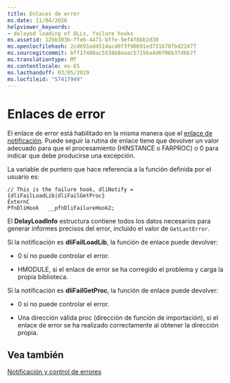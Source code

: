```yaml
---
title: Enlaces de error
ms.date: 11/04/2016
helpviewer_keywords:
- delayed loading of DLLs, failure hooks
ms.assetid: 12bb303b-ffe6-4471-bffe-9ef4f8bb2d30
ms.openlocfilehash: 2cd691ed4514ac4073f90691ed731670fbd22477
ms.sourcegitcommit: bff17488ac5538b8eaac57156a4d6f06b37d6b7f
ms.translationtype: MT
ms.contentlocale: es-ES
ms.lasthandoff: 03/05/2019
ms.locfileid: "57417949"
---
```

# <a name="failure-hooks"></a>Enlaces de error

El enlace de error está habilitado en la misma manera que el [enlace de notificación](../../build/reference/notification-hooks.md). Puede seguir la rutina de enlace tiene que devolver un valor adecuado para que el procesamiento (HINSTANCE o FARPROC) o 0 para indicar que debe producirse una excepción.

La variable de puntero que hace referencia a la función definida por el usuario es:

```
// This is the failure hook, dliNotify = {dliFailLoadLib|dliFailGetProc}
ExternC
PfnDliHook   __pfnDliFailureHook2;
```

El **DelayLoadInfo** estructura contiene todos los datos necesarios para generar informes precisos del error, incluido el valor de `GetLastError`.

Si la notificación es **dliFailLoadLib**, la función de enlace puede devolver:

- 0 si no puede controlar el error.

- HMODULE, si el enlace de error se ha corregido el problema y carga la propia biblioteca.

Si la notificación es **dliFailGetProc**, la función de enlace puede devolver:

- 0 si no puede controlar el error.

- Una dirección válida proc (dirección de función de importación), si el enlace de error se ha realizado correctamente al obtener la dirección propia.

## <a name="see-also"></a>Vea también

[Notificación y control de errores](../../build/reference/error-handling-and-notification.md)

